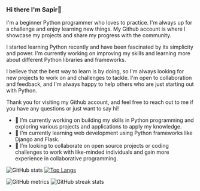 ### Hi there I'm Sapir👋

I'm a beginner Python programmer who loves to practice. I'm always up for a challenge and enjoy learning new things. My Github account is where I showcase my projects and share my progress with the community.

I started learning Python recently and have been fascinated by its simplicity and power. I'm currently working on improving my skills and learning more about different Python libraries and frameworks.

I believe that the best way to learn is by doing, so I'm always looking for new projects to work on and challenges to tackle. I'm open to collaboration and feedback, and I'm always happy to help others who are just starting out with Python.

Thank you for visiting my Github account, and feel free to reach out to me if you have any questions or just want to say hi!


- 🔭 I’m currently working on building my skills in Python programming and exploring various projects and applications to apply my knowledge.
- 🌱 I’m currently learning web development using Python frameworks like Django and Flask.
- 👯 I’m looking to collaborate on open source projects or coding challenges to work with like-minded individuals and gain more experience in collaborative programming.

![GitHub stats](https://github-readme-stats.vercel.app/api?username=SapirShamai&show_icons=true&count_private=true)
[![Top Langs](https://github-readme-stats.vercel.app/api/top-langs/?username=SapirShamai)](https://github.com/anuraghazra/github-readme-stats)

![GitHub metrics](https://metrics.lecoq.io/SapirShamai)
![GitHub streak stats](https://streak-stats.demolab.com/?user=SapirShamai)

